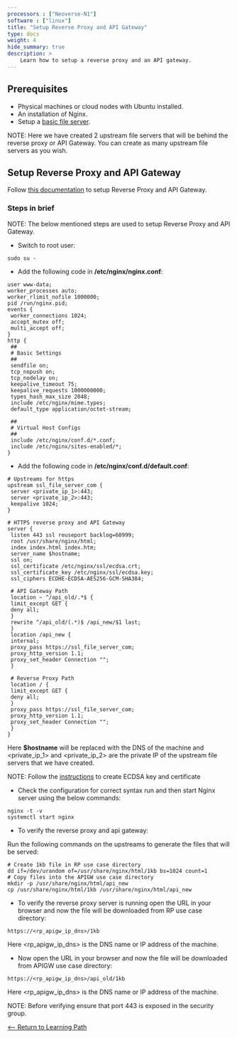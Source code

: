 ```yaml
---
processors : ["Neoverse-N1"]
software : ["linux"]
title: "Setup Reverse Proxy and API Gateway"
type: docs
weight: 4
hide_summary: true
description: >
    Learn how to setup a reverse proxy and an API gateway.
---
```


## Prerequisites

* Physical machines or cloud nodes with Ubuntu installed.
* An installation of Nginx.
* Setup a [basic file server](/content/en/cloud/nginx/basic_static_file_server.md).

NOTE: Here we have created 2 upstream file servers that will be behind the reverse proxy or API Gateway. You can create as many upstream file servers as you wish.

## Setup Reverse Proxy and API Gateway

Follow [this documentation](https://armkeil.blob.core.windows.net/developer/Files/pdf/white-paper/guidelines-for-deploying-nginx-plus-on-aws.pdf) to setup Reverse Proxy and API Gateway.

### Steps in brief

NOTE: The below mentioned steps are used to setup Reverse Proxy and API Gateway.

* Switch to root user:

```console
sudo su -
```

* Add the following code in **/etc/nginx/nginx.conf**:

```console
user www-data;
worker_processes auto;
worker_rlimit_nofile 1000000;
pid /run/nginx.pid;
events {
 worker_connections 1024;
 accept_mutex off;
 multi_accept off;
}
http {
 ##
 # Basic Settings
 ##
 sendfile on;
 tcp_nopush on;
 tcp_nodelay on;
 keepalive_timeout 75;
 keepalive_requests 1000000000;
 types_hash_max_size 2048;
 include /etc/nginx/mime.types;
 default_type application/octet-stream;

 ##
 # Virtual Host Configs
 ##
 include /etc/nginx/conf.d/*.conf;
 include /etc/nginx/sites-enabled/*;
}
```

* Add the following code in **/etc/nginx/conf.d/default.conf**:

```console
# Upstreams for https
upstream ssl_file_server_com {
 server <private_ip_1>:443;
 server <private_ip_2>:443;
 keepalive 1024;
}

# HTTPS reverse proxy and API Gateway
server {
 listen 443 ssl reuseport backlog=60999;
 root /usr/share/nginx/html;
 index index.html index.htm;
 server_name $hostname;
 ssl on;
 ssl_certificate /etc/nginx/ssl/ecdsa.crt;
 ssl_certificate_key /etc/nginx/ssl/ecdsa.key;
 ssl_ciphers ECDHE-ECDSA-AES256-GCM-SHA384;

 # API Gateway Path
 location ~ ^/api_old/.*$ {
 limit_except GET {
 deny all;
 }
 rewrite ^/api_old/(.*)$ /api_new/$1 last;
 }
 location /api_new {
 internal;
 proxy_pass https://ssl_file_server_com;
 proxy_http_version 1.1;
 proxy_set_header Connection "";
 }

 # Reverse Proxy Path
 location / {
 limit_except GET {
 deny all;
 }
 proxy_pass https://ssl_file_server_com;
 proxy_http_version 1.1;
 proxy_set_header Connection "";
 }
}
```
Here **$hostname** will be replaced with the DNS of the machine and <private_ip_1> and <private_ip_2> are the private IP of the upstream file servers that we have created.

NOTE: Follow the [instructions](/content/en/cloud/nginx/key_and_certification.md) to create ECDSA key and certificate

* Check the configuration for correct syntax run and then start Nginx server using the below commands:

```console
nginx -t -v
systemctl start nginx
```

* To verify the reverse proxy and api gateway:

Run the following commands on the upstreams to generate the files that will be served:
```console
# Create 1kb file in RP use case directory
dd if=/dev/urandom of=/usr/share/nginx/html/1kb bs=1024 count=1
# Copy files into the APIGW use case directory
mkdir -p /usr/share/nginx/html/api_new
cp /usr/share/nginx/html/1kb /usr/share/nginx/html/api_new
```

* To verify the reverse proxy server is running open the URL in your browser and now the file will be downloaded from RP use case directory:

```console
https://<rp_apigw_ip_dns>/1kb
```
Here <rp_apigw_ip_dns> is the DNS name or IP address of the machine.

* Now open the URL in your browser and now the file will be downloaded from APIGW use case directory:

```console
https://<rp_apigw_ip_dns>/api_old/1kb
```
Here <rp_apigw_ip_dns> is the DNS name or IP address of the machine.

NOTE: Before verifying ensure that port 443 is exposed in the security group.

[<-- Return to Learning Path](/content/en/cloud/nginx/#sections)
